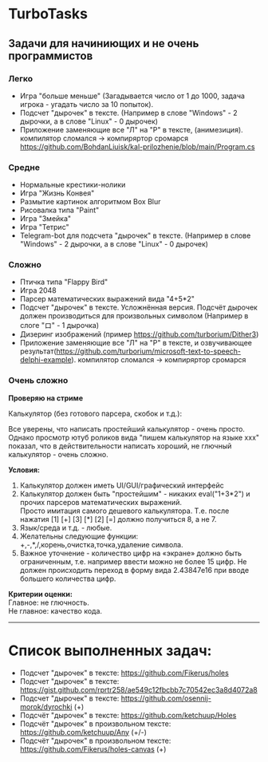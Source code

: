 # TurboTasks
## Задачи для начиниющих и не очень программистов

### Легко
- Игра "больше меньше" (Загадывается число от 1 до 1000, задача игрока - угадать число за 10 попыток).
- Подсчет "дырочек" в тексте. (Например в слове "Windows" - 2 дырочки, а в слове "Linux" - 0 дырочек)  
- Приложение заменяющие все "Л" на "Р" в тексте, (анимезиция). компилятор сломался -> компиряртор сромарся  
https://github.com/BohdanLiuisk/kal-prilozhenie/blob/main/Program.cs

### Средне
- Нормальные крестики-нолики
- Игра "Жизнь Конвея"
- Размытие картинок алгоритмом Box Blur
- Рисовалка типа "Paint"
- Игра "Змейка"
- Игра "Тетрис"
- Telegram-bot для подсчета "дырочек" в тексте. (Например в слове "Windows" - 2 дырочки, а в слове "Linux" - 0 дырочек)  

### Сложно
- Птичка типа "Flappy Bird"
- Игра 2048
- Парсер математических выражений вида "4+5*2"
- Подсчет "дырочек" в тексте. Усложнённая версия. Подсчёт дырочек должен производиться для произвольных символом (Например в слоге "ロ" - 1 дырочка)
- Дизеринг изображений (пример https://github.com/turborium/Dither3)
- Приложение заменяющие все "Л" на "Р" в тексте, и озвучивающее результат(https://github.com/turborium/microsoft-text-to-speech-delphi-example). компилятор сломался -> компиряртор сромарся  



### Очень сложно
**Проверяю на стриме**  

Калькулятор (без готового парсера, скобок и т.д.):

Все уверены, что написать простейший калькулятор - очень просто.   
Однако просмотр ютуб роликов вида "пишем калькулятор на языке xxx" показал, что в действительности написать хороший, не глючный калькулятор - очень сложно. 
  
**Условия:** 
1) Калькулятор должен иметь UI/GUI/графический интерфейс
2) Калькулятор должен быть "простейшим" - никаких eval("1+3\*2") и прочих парсеров математических выражений.  
Просто имитация самого дешевого калькулятора. Т.е. после нажатия [1] [+] [3] [\*] [2] [=] должно получиться 8, а не 7.  
3) Язык/среда и т.д. - любые.  
4) Желательны следующие функции: +,-,\*,/,корень,очистка,точка,удаление символа.  
5) Важное уточнение - количество цифр на «экране» должно быть ограниченным, т.е. например ввести можно не более 15 цифр.
Не должен происходить переход в форму вида 2.43847e16 при вводе большего количества цифр.

**Критерии оценки:**  
Главное: не глючность.  
Не главное: качество кода.  

---
# Список выполненных задач:
- Подсчет "дырочек" в тексте: https://github.com/Fikerus/holes
- Подсчет "дырочек" в тексте: https://gist.github.com/rprtr258/ae549c12fbcbb7c70542ec3a8d4072a8
- Подсчет "дырочек" в тексте: https://github.com/osennij-morok/dyrochki (+)
- Подсчёт "дырочек" в тексте: https://github.com/ketchuup/Holes
- Подсчёт "дырочек" в произвольном тексте: https://github.com/ketchuup/Any (+/-)
- Подсчёт "дырочек" в произвольном тексте: https://github.com/Fikerus/holes-canvas (+)
